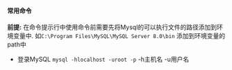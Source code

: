 #### 常用命令

**前提:** 在命令提示行中使用命令前需要先将Mysql的可以执行文件的路径添加到环境变量中. 如`C:\Program Files\MySQL\MySQL Server 8.0\bin` 添加到环境变量的path中

- 登录MySQL
  `mysql -hlocalhost -uroot -p`
  -h主机名
  -u用户名

